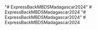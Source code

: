 "# ExpressBackMBDSMadagascar2024" 
#   E x p r e s s B a c k M B D S M a d a g a s c a r 2 0 2 4  
 "# ExpressBackMBDSMadagascar2024" 
#   E x p r e s s B a c k M B D S M a d a g a s c a r 2 0 2 4  
 